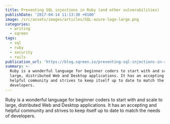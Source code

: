 ```yaml
---
title: Preventing SQL injections in Ruby (and other vulnerabilities)
publishDate: '2017-04-14 11:13:30 +0100'
image: /src/assets/images/articles/SQL-azure-logo-large.png
categories:
  - writing
  - sqreen
tags:
  - sql
  - ruby
  - security
  - rails
publication_url: 'https://blog.sqreen.io/preventing-sql-injections-in-ruby/'
summary: >-
  Ruby is a wonderful language for beginner coders to start with and scale to
  large, distributed Web and Desktop applications. It has an accepting and
  helpful community and strives to keep itself up to date to match the needs of
  developers.
---
```


Ruby is a wonderful language for beginner coders to start with and scale to large, distributed Web and Desktop applications. It has an accepting and helpful community and strives to keep itself up to date to match the needs of developers.
